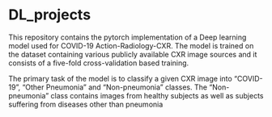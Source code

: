 # DL_projects
This repository contains the pytorch implementation of a Deep learning model used for COVID-19 Action-Radiology-CXR. 
The model is trained on the dataset containing various publicly available CXR image sources and it consists of a five-fold cross-validation based training.

The primary task of the model is to classify a given CXR image into “COVID-19”, “Other Pneumonia” and “Non-pneumonia” classes. The “Non-pneumonia” class contains images from healthy subjects as well as subjects suffering from diseases other than pneumonia
